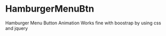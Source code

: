 # HamburgerMenuBtn
Hamburger Menu Button Animation
Works fine with boostrap by using css and jquery  
